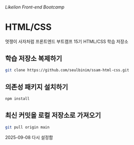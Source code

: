 ###### Likelion Front-end Bootcamp

# HTML/CSS

멋쟁이 사자처럼 프론트엔드 부트캠프 15기 HTML/CSS 학습 저장소

## 학습 저장소 복제하기

```sh
git clone https://github.com/seulbinim/ssam-html-css.git
```

## 의존성 패키지 설치하기

```sh
npm install
```

## 최신 커밋을 로컬 저장소로 가져오기

```sh
git pull origin main
```

2025-09-08 다시 설정함